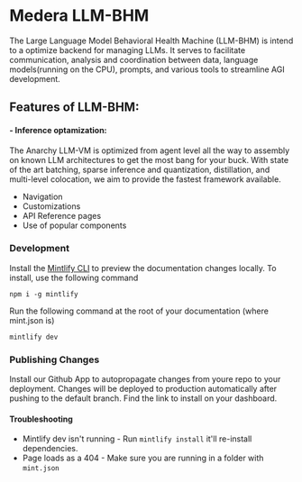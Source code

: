 # Medera LLM-BHM

The Large Language Model Behavioral Health Machine (LLM-BHM) is intend to a optimize backend for managing LLMs. It serves to facilitate communication, analysis and coordination between data, language models(running on the CPU), prompts, and various tools to streamline AGI development.

## Features of LLM-BHM:

#### - Inference optamization: 
 The Anarchy LLM-VM is optimized from agent level all the way to assembly on known LLM architectures to get the most bang for your buck. With state of the art batching, sparse inference and quantization, distillation, and multi-level colocation, we aim to provide the fastest framework available.
- Navigation
- Customizations
- API Reference pages
- Use of popular components

### Development

Install the [Mintlify CLI](https://www.npmjs.com/package/mintlify) to preview the documentation changes locally. To install, use the following command

```
npm i -g mintlify
```

Run the following command at the root of your documentation (where mint.json is)

```
mintlify dev
```

### Publishing Changes

Install our Github App to autopropagate changes from youre repo to your deployment. Changes will be deployed to production automatically after pushing to the default branch. Find the link to install on your dashboard. 

#### Troubleshooting

- Mintlify dev isn't running - Run `mintlify install` it'll re-install dependencies.
- Page loads as a 404 - Make sure you are running in a folder with `mint.json`
